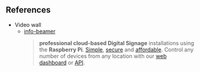 ## References

- Video wall
    - [info-beamer](https://info-beamer.com/)
      > **professional cloud-based Digital Signage** installations using the **Raspberry Pi**. [Simple](https://info-beamer.com/digital-signage-dashboard-for-raspberry-pi), [secure](https://info-beamer.com/secure-digital-signage-for-the-raspberry-pi) and [affordable](https://info-beamer.com/raspberry-pi-digital-signage-with-affordable-costs). Control any number of devices from any location with our [web dashboard](https://info-beamer.com/digital-signage-dashboard-for-raspberry-pi) or [API](https://info-beamer.com/doc/api).
